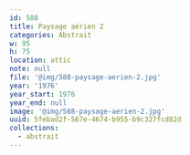 ```yaml
---
id: 588
title: Paysage aérien 2
categories: Abstrait
w: 95
h: 75
location: attic
note: null
file: '@img/588-paysage-aerien-2.jpg'
year: '1976'
year_start: 1976
year_end: null
image: '@img/588-paysage-aerien-2.jpg'
uuid: 5febad2f-567e-4674-b955-b9c327fcd82d
collections:
  - abstrait
---
```



